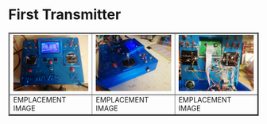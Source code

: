 # First Transmitter

<table border="2">
<tr>
<td><img src="https://github.com/Ingwie/OpenAVRc_Hw/blob/V3/User's%20OpenAVRc%20Transmitters/JPZ/T2/JPZ_1.jpg" border="0"/></td>
<td><img src="https://github.com/Ingwie/OpenAVRc_Hw/blob/V3/User's%20OpenAVRc%20Transmitters/JPZ/T2/JPZ_2.jpg" border="0"/></td>
<td><img src="https://github.com/Ingwie/OpenAVRc_Hw/blob/V3/User's%20OpenAVRc%20Transmitters/JPZ/T2/JPZ_3.jpg" border="0"/></td>
</tr>
<tr>
<td>EMPLACEMENT IMAGE</td><td>EMPLACEMENT IMAGE</td><td>EMPLACEMENT IMAGE</td>
</tr>
</table>
